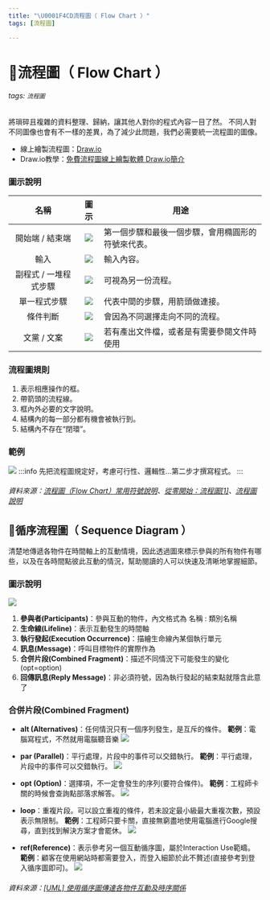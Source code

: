 ```yaml
---
title: "\U0001F4CD流程圖（ Flow Chart ）"
tags: [流程圖]

---
```


# 📍流程圖（ Flow Chart ）
###### tags: `流程圖`
將瑣碎且複雜的資料整理、歸納，讓其他人對你的程式內容一目了然。
不同人對不同圖像也會有不一樣的差異，為了減少此問題，我們必需要統一流程圖的圖像。

+ 線上繪製流程圖：[Draw.io](https://www.draw.io/)
+ Draw.io教學：[免費流程圖線上繪製軟體 Draw.io簡介](http://newsletter.ascc.sinica.edu.tw/news/read_news.php?nid=3547)

### 圖示說明
|名稱|圖示|用途|
|:---:|:---:|---|
|開始端 / 結束端|![](https://i.imgur.com/QN4tbEI.png)|第一個步驟和最後一個步驟，會用橢圓形的符號來代表。|
|輸入|![](https://i.imgur.com/h8mJAcD.png)|輸入內容。
|副程式 / 一堆程式步驟|![](https://i.imgur.com/sHTBS67.png)|可視為另一份流程。
|單一程式步驟|![](https://i.imgur.com/3xKUkpm.png)|代表中間的步驟，用箭頭做連接。|
|條件判斷|![](https://i.imgur.com/hevrEW5.png)|會因為不同選擇走向不同的流程。|
|文黨 / 文案|![](https://i.imgur.com/X2dV3Ci.png)|若有產出文件檔，或者是有需要參閱文件時使用|

### 流程圖規則
1. 表示相應操作的框。
2. 帶箭頭的流程線。
3. 框內外必要的文字說明。
4. 結構內的每一部分都有機會被執行到。
5. 結構內不存在“閉環”。
### 範例
![](https://i.imgur.com/h6EPKXf.png)
:::info
先把流程圖規定好，考慮可行性、邏輯性...第二步才撰寫程式。
:::
###### 資料來源：[流程圖（Flow Chart）常用符號說明](https://free.com.tw/flow-chart-symbols-and-usage/)、[從零開始：流程圖[1]](https://ithelp.ithome.com.tw/articles/10196068)、[流程圖說明](http://www2.lssh.tp.edu.tw/~hlf/class-1/lang-c/flow/flow-chat.htm)


## 📍循序流程圖（ Sequence Diagram ）
清楚地傳遞各物件在時間軸上的互動情境，因此透過圖來標示參與的所有物件有哪些，以及在各時間點彼此互動的情況，幫助閱讀的人可以快速及清晰地掌握細節。

### 圖示說明
![](https://i.imgur.com/3YkTKuI.png)
1. **參與者(Participants)**：參與互動的物件，內文格式為 名稱 : 類別名稱
2. **生命線(Lifeline)**：表示互動發生的時間軸
3. **執行發起(Execution Occurrence)**：描繪生命線內某個執行單元
4. **訊息(Message)**：呼叫目標物件的實際作為
5. **合併片段(Combined Fragment)**：描述不同情況下可能發生的變化(opt=option)
6. **回傳訊息(Reply Message)**：非必須符號，因為執行發起的結束點就隱含此意了

### 合併片段(Combined Fragment)
+ **alt (Alternatives)**：任何情況只有一個序列發生，是互斥的條件。
   **範例**：電腦寫程式，不然就用電腦聽音樂
    ![](https://i.imgur.com/rO8L5B2.png)

+ **par (Parallel)**：平行處理，片段中的事件可以交錯執行。
    **範例**：平行處理，片段中的事件可以交錯執行。
    ![](https://i.imgur.com/6I2NJbY.png)
+ **opt (Option)**：選擇項，不一定會發生的序列(要符合條件)。
    **範例**：工程師卡關的時候會查詢點部落求解答。
    ![](https://i.imgur.com/t2Vmq6c.png)
+ **loop**：重複片段。可以設立重複的條件，若未設定最小級最大重複次數，預設表示無限制。
    **範例**：工程師只要卡關，直接無窮盡地使用電腦進行Google搜尋，直到找到解決方案才會罷休。
    ![](https://i.imgur.com/3OzEEfN.png)
+ **ref(Reference)**：表示參考另一個互動循序圖，屬於Interaction Use範疇。
    **範例**：顧客在使用網站時都需要登入，而登入細節於此不贅述(直接參考到登入循序圖即可)。
    ![](https://i.imgur.com/m1J1P4F.png)


###### 資料來源：[[UML] 使用循序圖傳達各物件互動及時序關係](https://dotblogs.com.tw/wasichris/2016/03/17/232341)
